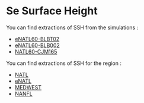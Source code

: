 # Se Surface Height

You can find extractions of SSH from the simulations :
  - [eNATL60-BLBT02](SSH-eNATL60-BLBT02.md)
  - [eNATL60-BLB002](SSH-eNATL60-BLB002.md)
  - [NATL60-CJM165](SSH-NATL60-CJM165.md)
  
You can find extractions of SSH for the region :
  - [NATL](SSH-NATL.md)
  - [eNATL](SSH-eNATL.md)
  - [MEDWEST](SSH-MEDWEST.md)
  - [NANFL](SSH-NANFL.md)

